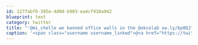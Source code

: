 ```yaml
---
id: 127fabf6-395e-4d0d-b903-ea4cf910a942
blueprint: text
category: twitter
title: "'@mi_chelle we banned office walls in the @okcolab ow.ly/bp0QJ"
caption: '<span class="username username_linked">@<a href="https://twitter.com/mi_chelle" title="Michelle Sargent">mi_chelle</a></span> we banned office walls in the <span class="username username_linked">@<a href="https://twitter.com/okcolab" title="Okanagan coLab">okcolab</a></span> <a href="http://ow.ly/bp0QJ" title="http://ow.ly/bp0QJ" class="link link_untco">ow.ly/bp0QJ</a>'
---
```

